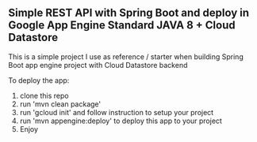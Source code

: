 <h2>Simple REST API with Spring Boot and deploy in Google App Engine Standard JAVA 8 + Cloud Datastore</h2>

<p>This is a simple project I use as reference / starter when building Spring Boot
app engine project with Cloud Datastore backend</p>

<p>To deploy the app:</p>
<ol>
<li>clone this repo</li>
<li>run 'mvn clean package'</li>
<li>run 'gcloud init' and follow instruction to setup your
project</li>
<li>run 'mvn appengine:deploy' to deploy this app to your project</li>
<li> Enjoy </li>
</ol>
